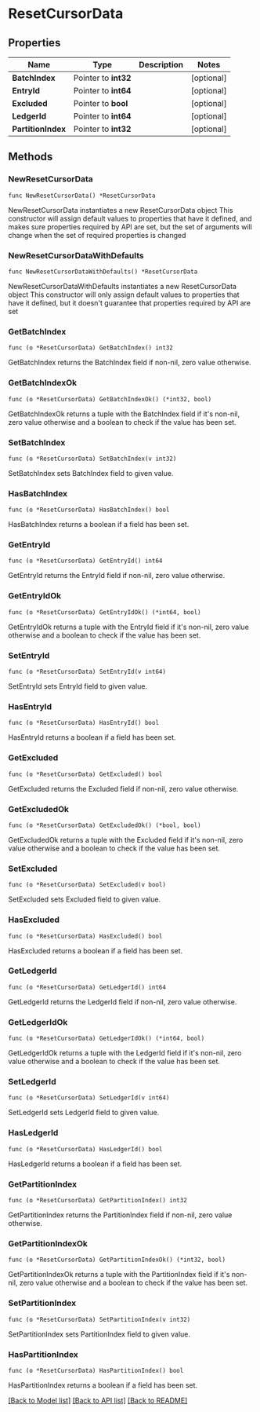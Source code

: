 # ResetCursorData

## Properties

Name | Type | Description | Notes
------------ | ------------- | ------------- | -------------
**BatchIndex** | Pointer to **int32** |  | [optional] 
**EntryId** | Pointer to **int64** |  | [optional] 
**Excluded** | Pointer to **bool** |  | [optional] 
**LedgerId** | Pointer to **int64** |  | [optional] 
**PartitionIndex** | Pointer to **int32** |  | [optional] 

## Methods

### NewResetCursorData

`func NewResetCursorData() *ResetCursorData`

NewResetCursorData instantiates a new ResetCursorData object
This constructor will assign default values to properties that have it defined,
and makes sure properties required by API are set, but the set of arguments
will change when the set of required properties is changed

### NewResetCursorDataWithDefaults

`func NewResetCursorDataWithDefaults() *ResetCursorData`

NewResetCursorDataWithDefaults instantiates a new ResetCursorData object
This constructor will only assign default values to properties that have it defined,
but it doesn't guarantee that properties required by API are set

### GetBatchIndex

`func (o *ResetCursorData) GetBatchIndex() int32`

GetBatchIndex returns the BatchIndex field if non-nil, zero value otherwise.

### GetBatchIndexOk

`func (o *ResetCursorData) GetBatchIndexOk() (*int32, bool)`

GetBatchIndexOk returns a tuple with the BatchIndex field if it's non-nil, zero value otherwise
and a boolean to check if the value has been set.

### SetBatchIndex

`func (o *ResetCursorData) SetBatchIndex(v int32)`

SetBatchIndex sets BatchIndex field to given value.

### HasBatchIndex

`func (o *ResetCursorData) HasBatchIndex() bool`

HasBatchIndex returns a boolean if a field has been set.

### GetEntryId

`func (o *ResetCursorData) GetEntryId() int64`

GetEntryId returns the EntryId field if non-nil, zero value otherwise.

### GetEntryIdOk

`func (o *ResetCursorData) GetEntryIdOk() (*int64, bool)`

GetEntryIdOk returns a tuple with the EntryId field if it's non-nil, zero value otherwise
and a boolean to check if the value has been set.

### SetEntryId

`func (o *ResetCursorData) SetEntryId(v int64)`

SetEntryId sets EntryId field to given value.

### HasEntryId

`func (o *ResetCursorData) HasEntryId() bool`

HasEntryId returns a boolean if a field has been set.

### GetExcluded

`func (o *ResetCursorData) GetExcluded() bool`

GetExcluded returns the Excluded field if non-nil, zero value otherwise.

### GetExcludedOk

`func (o *ResetCursorData) GetExcludedOk() (*bool, bool)`

GetExcludedOk returns a tuple with the Excluded field if it's non-nil, zero value otherwise
and a boolean to check if the value has been set.

### SetExcluded

`func (o *ResetCursorData) SetExcluded(v bool)`

SetExcluded sets Excluded field to given value.

### HasExcluded

`func (o *ResetCursorData) HasExcluded() bool`

HasExcluded returns a boolean if a field has been set.

### GetLedgerId

`func (o *ResetCursorData) GetLedgerId() int64`

GetLedgerId returns the LedgerId field if non-nil, zero value otherwise.

### GetLedgerIdOk

`func (o *ResetCursorData) GetLedgerIdOk() (*int64, bool)`

GetLedgerIdOk returns a tuple with the LedgerId field if it's non-nil, zero value otherwise
and a boolean to check if the value has been set.

### SetLedgerId

`func (o *ResetCursorData) SetLedgerId(v int64)`

SetLedgerId sets LedgerId field to given value.

### HasLedgerId

`func (o *ResetCursorData) HasLedgerId() bool`

HasLedgerId returns a boolean if a field has been set.

### GetPartitionIndex

`func (o *ResetCursorData) GetPartitionIndex() int32`

GetPartitionIndex returns the PartitionIndex field if non-nil, zero value otherwise.

### GetPartitionIndexOk

`func (o *ResetCursorData) GetPartitionIndexOk() (*int32, bool)`

GetPartitionIndexOk returns a tuple with the PartitionIndex field if it's non-nil, zero value otherwise
and a boolean to check if the value has been set.

### SetPartitionIndex

`func (o *ResetCursorData) SetPartitionIndex(v int32)`

SetPartitionIndex sets PartitionIndex field to given value.

### HasPartitionIndex

`func (o *ResetCursorData) HasPartitionIndex() bool`

HasPartitionIndex returns a boolean if a field has been set.


[[Back to Model list]](../README.md#documentation-for-models) [[Back to API list]](../README.md#documentation-for-api-endpoints) [[Back to README]](../README.md)


